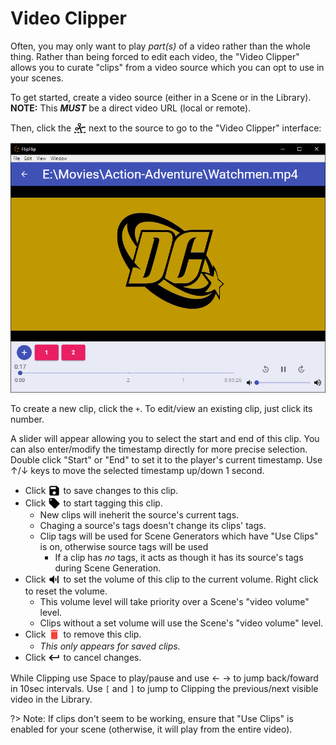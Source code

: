 # Video Clipper

Often, you may only want to play _part(s)_ of a video rather than the whole thing. Rather than being forced to edit
each video, the "Video Clipper" allows you to curate "clips" from a video source which you can opt to use in your scenes.

To get started, create a video source (either in a Scene or in the Library). **NOTE:** This **_MUST_** be a direct
video URL (local or remote). 

Then, click the <img style="vertical-align: -5px" src="doc_icons/clip.svg" alt="Clip" width="20" height="20"> 
next to the source to go to the "Video Clipper" interface:

![](doc_images/video_clipper.png) 

To create a new clip, click the `+`. To edit/view an existing clip, just click its number.

A slider will appear allowing you to select the start and end of this clip. You can also enter/modify the timestamp
directly for more precise selection. Double click "Start" or "End" to set it to the player's current timestamp. Use ↑/↓
keys to move the selected timestamp up/down 1 second.

* Click <img style="vertical-align: -5px" src="doc_icons/save.svg" alt="Save" width="20" height="20"> to save changes to 
this clip.
* Click <img style="vertical-align: -5px" src="doc_icons/tag.svg" alt="Tag" width="20" height="20"> to start tagging this clip.
  * New clips will ineherit the source's current tags.
  * Chaging a source's tags doesn't change its clips' tags.
  * Clip tags will be used for Scene Generators which have "Use Clips" is on, otherwise source tags will be used
    * If a clip has _no_ tags, it acts as though it has its source's tags during Scene Generation.
* Click <img style="vertical-align: -5px" src="doc_icons/volume.svg" alt="Volume" width="20" height="20"> to set the volume
of this clip to the current volume. Right click to reset the volume.
  * This volume level will take priority over a Scene's "video volume" level.
  * Clips without a set volume will use the Scene's "video volume" level.
* Click <img style="vertical-align: -5px" src="doc_icons/delete.svg" alt="Delete" width="20" height="20"> to remove this clip.
  * _This only appears for saved clips._
* Click <img style="vertical-align: -5px" src="doc_icons/back.svg" alt="Cancel" width="20" height="20"> to cancel changes.

While Clipping use Space to play/pause and use ← → to jump back/foward in 10sec intervals. Use `[` and `]` to jump to 
Clipping the previous/next visible video in the Library.  

?> Note: If clips don't seem to be working, ensure that "Use Clips" is enabled for your scene (otherwise, 
it will play from the entire video). 